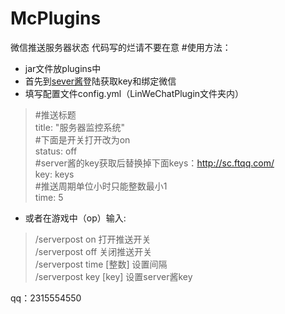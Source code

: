 # McPlugins
微信推送服务器状态
代码写的烂请不要在意
#使用方法：
* jar文件放plugins中
* 首先到[sever酱](http://sc.ftqq.com/3.version)登陆获取key和绑定微信
* 填写配置文件config.yml（LinWeChatPlugin文件夹内）
>#推送标题  
>title: "服务器监控系统"  
>#下面是开关打开改为on  
>status: off  
>#server酱的key获取后替换掉下面keys：http://sc.ftqq.com/  
>key: keys  
>#推送周期单位小时只能整数最小1   
>time: 5
* 或者在游戏中（op）输入:
>/serverpost on  打开推送开关  
>/serverpost off 关闭推送开关  
>/serverpost time [整数]  设置间隔  
>/serverpost key [key] 设置server酱key 

qq：2315554550
